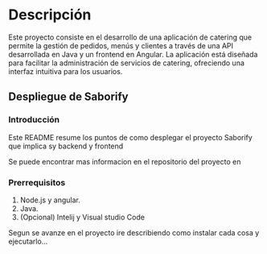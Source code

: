 # Descripción

Este proyecto consiste en el desarrollo de una aplicación de catering que permite la gestión de pedidos, menús y clientes a través de una API desarrollada en Java y un frontend en Angular. La aplicación está diseñada para facilitar la administración de servicios de catering, ofreciendo una interfaz intuitiva para los usuarios.

## Despliegue de Saborify

### Introducción

Este README resume los puntos de como desplegar el proyecto Saborify que implica sy backend y frontend

Se puede encontrar mas informacion en el repositorio del proyecto en 

### Prerrequisitos

1. Node.js y angular.
2. Java.
3. (Opcional) Intelij y Visual studio Code

Segun se avanze en el proyecto ire describiendo como instalar cada cosa y ejecutarlo...
